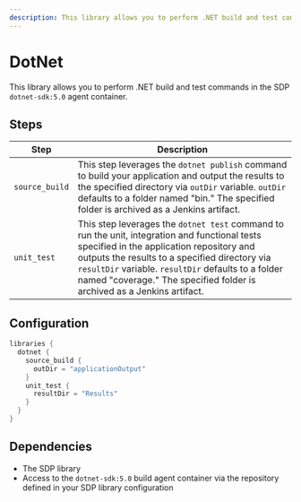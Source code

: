 ```yaml
---
description: This library allows you to perform .NET build and test commands in the SDP `dotnet-sdk:5.0` agent container
---
```


# DotNet

This library allows you to perform .NET build and test commands in the SDP `dotnet-sdk:5.0` agent container.

## Steps

| Step | Description |
| ----------- | ----------- |
| `source_build` | This step leverages the `dotnet publish` command to build your application and output the results to the specified directory via `outDir` variable. `outDir` defaults to a folder named "bin." The specified folder is archived as a Jenkins artifact. |
| `unit_test` | This step leverages the `dotnet test` command to run the unit, integration and functional tests specified in the application repository and outputs the results to a specified directory via `resultDir` variable. `resultDir` defaults to a folder named "coverage." The specified folder is archived as a Jenkins artifact.|

## Configuration

``` groovy title='pipeline_config.groovy'
libraries {
  dotnet {
    source_build {
      outDir = "applicationOutput"
    }
    unit_test {
      resultDir = "Results"
    }
  }
}
```

## Dependencies

* The SDP library
* Access to the `dotnet-sdk:5.0` build agent container via the repository defined in your SDP library configuration
